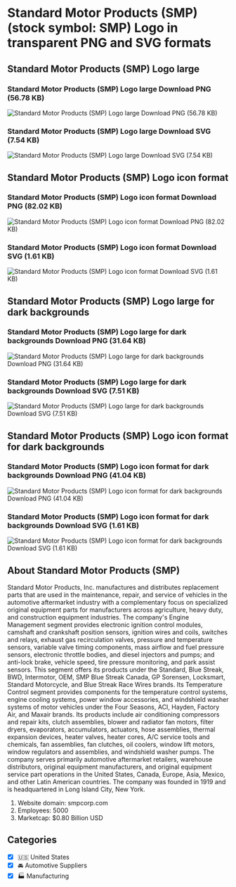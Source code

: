 # Standard Motor Products (SMP) (stock symbol: SMP) Logo in transparent PNG and SVG formats

## Standard Motor Products (SMP) Logo large

### Standard Motor Products (SMP) Logo large Download PNG (56.78 KB)

![Standard Motor Products (SMP) Logo large Download PNG (56.78 KB)](/img/orig/SMP_BIG-2792cd92.png)

### Standard Motor Products (SMP) Logo large Download SVG (7.54 KB)

![Standard Motor Products (SMP) Logo large Download SVG (7.54 KB)](/img/orig/SMP_BIG-6d38d327.svg)

## Standard Motor Products (SMP) Logo icon format

### Standard Motor Products (SMP) Logo icon format Download PNG (82.02 KB)

![Standard Motor Products (SMP) Logo icon format Download PNG (82.02 KB)](/img/orig/SMP-6a9d9a83.png)

### Standard Motor Products (SMP) Logo icon format Download SVG (1.61 KB)

![Standard Motor Products (SMP) Logo icon format Download SVG (1.61 KB)](/img/orig/SMP-f777a098.svg)

## Standard Motor Products (SMP) Logo large for dark backgrounds

### Standard Motor Products (SMP) Logo large for dark backgrounds Download PNG (31.64 KB)

![Standard Motor Products (SMP) Logo large for dark backgrounds Download PNG (31.64 KB)](/img/orig/SMP_BIG.D-b8f7c6c1.png)

### Standard Motor Products (SMP) Logo large for dark backgrounds Download SVG (7.51 KB)

![Standard Motor Products (SMP) Logo large for dark backgrounds Download SVG (7.51 KB)](/img/orig/SMP_BIG.D-98040470.svg)

## Standard Motor Products (SMP) Logo icon format for dark backgrounds

### Standard Motor Products (SMP) Logo icon format for dark backgrounds Download PNG (41.04 KB)

![Standard Motor Products (SMP) Logo icon format for dark backgrounds Download PNG (41.04 KB)](/img/orig/SMP.D-e7c1cc29.png)

### Standard Motor Products (SMP) Logo icon format for dark backgrounds Download SVG (1.61 KB)

![Standard Motor Products (SMP) Logo icon format for dark backgrounds Download SVG (1.61 KB)](/img/orig/SMP.D-6ef0eb44.svg)

## About Standard Motor Products (SMP)

Standard Motor Products, Inc. manufactures and distributes replacement parts that are used in the maintenance, repair, and service of vehicles in the automotive aftermarket industry with a complementary focus on specialized original equipment parts for manufacturers across agriculture, heavy duty, and construction equipment industries. The company's Engine Management segment provides electronic ignition control modules, camshaft and crankshaft position sensors, ignition wires and coils, switches and relays, exhaust gas recirculation valves, pressure and temperature sensors, variable valve timing components, mass airflow and fuel pressure sensors, electronic throttle bodies, and diesel injectors and pumps; and anti-lock brake, vehicle speed, tire pressure monitoring, and park assist sensors. This segment offers its products under the Standard, Blue Streak, BWD, Intermotor, OEM, SMP Blue Streak Canada, GP Sorensen, Locksmart, Standard Motorcycle, and Blue Streak Race Wires brands. Its Temperature Control segment provides components for the temperature control systems, engine cooling systems, power window accessories, and windshield washer systems of motor vehicles under the Four Seasons, ACI, Hayden, Factory Air, and Maxair brands. Its products include air conditioning compressors and repair kits, clutch assemblies, blower and radiator fan motors, filter dryers, evaporators, accumulators, actuators, hose assemblies, thermal expansion devices, heater valves, heater cores, A/C service tools and chemicals, fan assemblies, fan clutches, oil coolers, window lift motors, window regulators and assemblies, and windshield washer pumps. The company serves primarily automotive aftermarket retailers, warehouse distributors, original equipment manufacturers, and original equipment service part operations in the United States, Canada, Europe, Asia, Mexico, and other Latin American countries. The company was founded in 1919 and is headquartered in Long Island City, New York.

1. Website domain: smpcorp.com
2. Employees: 5000
3. Marketcap: $0.80 Billion USD


## Categories
- [x] 🇺🇸 United States
- [x] 🚘 Automotive Suppliers
- [x] 🏭 Manufacturing
